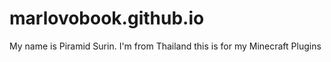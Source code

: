 # marlovobook.github.io
My name is Piramid Surin. I'm from Thailand this is for my Minecraft Plugins
